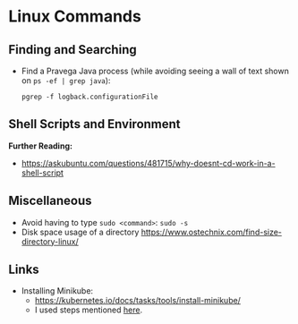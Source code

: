 # Linux Commands

## Finding and Searching

* Find a Pravega Java process (while avoiding seeing a wall of text shown on `ps -ef | grep java`): 

  ```
  pgrep -f logback.configurationFile
  ```

## Shell Scripts and Environment

**Further Reading:**
* https://askubuntu.com/questions/481715/why-doesnt-cd-work-in-a-shell-script

## Miscellaneous

* Avoid having to type `sudo <command>`: `sudo -s`
* Disk space usage of a directory https://www.ostechnix.com/find-size-directory-linux/

## Links
* Installing Minikube: 
  * https://kubernetes.io/docs/tasks/tools/install-minikube/
  * I used steps mentioned [here](https://computingforgeeks.com/how-to-install-minikube-on-ubuntu-18-04/).
